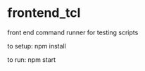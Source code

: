 # frontend_tcl
front end command runner for testing scripts

to setup:
npm install

to run:
npm start